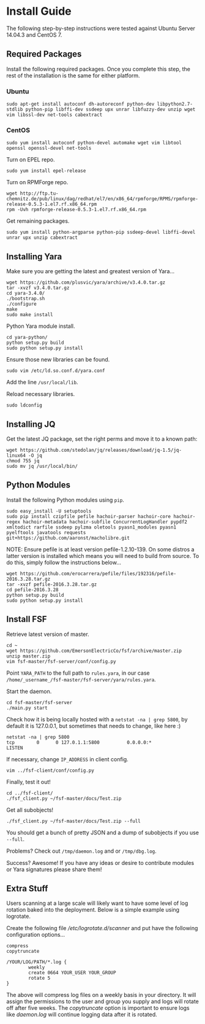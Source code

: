 Install Guide
=============

The following step-by-step instructions were tested against Ubuntu Server 14.04.3 and CentOS 7.

Required Packages
------------------

Install the following required packages. Once you complete this step, the rest of the installation is the same for either platform.

### Ubuntu ###

```
sudo apt-get install autoconf dh-autoreconf python-dev libpython2.7-stdlib python-pip libffi-dev ssdeep upx unrar libfuzzy-dev unzip wget vim libssl-dev net-tools cabextract
```

### CentOS ###

`sudo yum install autoconf python-devel automake wget vim libtool openssl openssl-devel net-tools`

Turn on EPEL repo.

`sudo yum install epel-release`

Turn on RPMForge repo.
```
wget http://ftp.tu-chemnitz.de/pub/linux/dag/redhat/el7/en/x86_64/rpmforge/RPMS/rpmforge-release-0.5.3-1.el7.rf.x86_64.rpm
rpm -Uvh rpmforge-release-0.5.3-1.el7.rf.x86_64.rpm
```
Get remaining packages.

`sudo yum install python-argparse python-pip ssdeep-devel libffi-devel unrar upx unzip cabextract`

Installing Yara
------------------

Make sure you are getting the latest and greatest version of Yara...
```
wget https://github.com/plusvic/yara/archive/v3.4.0.tar.gz
tar -xvzf v3.4.0.tar.gz
cd yara-3.4.0/
./bootstrap.sh
./configure
make
sudo make install
```

Python Yara module install.
```
cd yara-python/
python setup.py build
sudo python setup.py install
```
Ensure those new libraries can be found.

`sudo vim /etc/ld.so.conf.d/yara.conf`

Add the line `/usr/local/lib`.

Reload necessary libraries.

`sudo ldconfig`

Installing JQ
-------------
Get the latest JQ package, set the right perms and move it to a known path:
```
wget https://github.com/stedolan/jq/releases/download/jq-1.5/jq-linux64 -O jq
chmod 755 jq
sudo mv jq /usr/local/bin/
```

Python Modules
--------------

Install the following Python modules using `pip`.

```
sudo easy_install -U setuptools
sudo pip install czipfile pefile hachoir-parser hachoir-core hachoir-regex hachoir-metadata hachoir-subfile ConcurrentLogHandler pypdf2 xmltodict rarfile ssdeep pylzma oletools pyasn1_modules pyasn1 pyelftools javatools requests git+https://github.com/aaronst/macholibre.git
```
NOTE: Ensure pefile is at least version pefile-1.2.10-139. On some distros a latter version is installed which means you will need to build from source. To do this, simply follow the instructions below...

```
wget https://github.com/erocarrera/pefile/files/192316/pefile-2016.3.28.tar.gz
tar -xvzf pefile-2016.3.28.tar.gz
cd pefile-2016.3.28
python setup.py build
sudo python setup.py install
```

Install FSF
------------

Retrieve latest version of master.

```
cd ~
wget https://github.com/EmersonElectricCo/fsf/archive/master.zip
unzip master.zip
vim fsf-master/fsf-server/conf/config.py
```
Point `YARA_PATH` to the full path to `rules.yara`, in our case `/home/_username_/fsf-master/fsf-server/yara/rules.yara`.

Start the daemon.
```
cd fsf-master/fsf-server
./main.py start
```

Check how it is being locally hosted with a `netstat -na | grep 5800`, by default it is 127.0.0.1, but sometimes that needs to change, like here :)
```
netstat -na | grep 5800
tcp        0      0 127.0.1.1:5800          0.0.0.0:*               LISTEN
```

If necessary, change `IP_ADDRESS` in client config.

`vim ../fsf-client/conf/config.py`

Finally, test it out!
```
cd ../fsf-client/
./fsf_client.py ~/fsf-master/docs/Test.zip
```

Get all subobjects!

`./fsf_client.py ~/fsf-master/docs/Test.zip --full`

You should get a bunch of pretty JSON and a dump of subobjects if you use `--full`.

Problems? Check out `/tmp/daemon.log` and or `/tmp/dbg.log`.

Success? Awesome! If you have any ideas or desire to contribute modules or Yara signatures please share them!

Extra Stuff
-----------

Users scanning at a large scale will likely want to have some level of log rotation baked into the deployment. Below is a simple example using logrotate.

Create the following file _/etc/logrotate.d/scanner_ and put have the following configuration options...

```
compress
copytruncate

/YOUR/LOG/PATH/*.log {
        weekly
        create 0664 YOUR_USER YOUR_GROUP
        rotate 5
}
```
The above will compress log files on a weekly basis in your directory. It will assign the permissions to the user and group you supply and logs will rotate off after five weeks. The _copytruncate_ option is important to ensure logs like _daemon.log_ will continue logging data after it is rotated.
